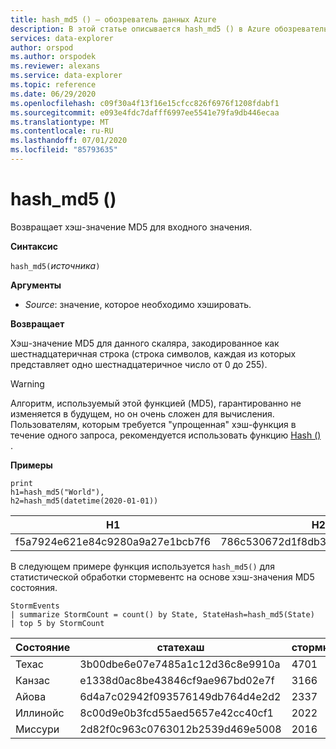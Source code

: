 ```yaml
---
title: hash_md5 () — обозреватель данных Azure
description: В этой статье описывается hash_md5 () в Azure обозреватель данных.
services: data-explorer
author: orspod
ms.author: orspodek
ms.reviewer: alexans
ms.service: data-explorer
ms.topic: reference
ms.date: 06/29/2020
ms.openlocfilehash: c09f30a4f13f16e15cfcc826f6976f1208fdabf1
ms.sourcegitcommit: e093e4fdc7dafff6997ee5541e79fa9db446ecaa
ms.translationtype: MT
ms.contentlocale: ru-RU
ms.lasthandoff: 07/01/2020
ms.locfileid: "85793635"
---
```

# <a name="hash_md5"></a>hash_md5 ()

Возвращает хэш-значение MD5 для входного значения.

**Синтаксис**

`hash_md5(`*источника*`)`

**Аргументы**

* *Source*: значение, которое необходимо хэшировать.

**Возвращает**

Хэш-значение MD5 для данного скаляра, закодированное как шестнадцатеричная строка (строка символов, каждая из которых представляет одно шестнадцатеричное число от 0 до 255).

> [!WARNING]
> Алгоритм, используемый этой функцией (MD5), гарантированно не изменяется в будущем, но он очень сложен для вычисления. Пользователям, которым требуется "упрощенная" хэш-функция в течение одного запроса, рекомендуется использовать функцию [Hash ()](./hashfunction.md) .

**Примеры**

<!-- csl: https://help.kusto.windows.net/Samples -->
```kusto
print 
h1=hash_md5("World"),
h2=hash_md5(datetime(2020-01-01))
```

|H1|H2|
|---|---|
|f5a7924e621e84c9280a9a27e1bcb7f6|786c530672d1f8db31fee25ea8a9390b|


В следующем примере функция используется `hash_md5()` для статистической обработки стормевентс на основе хэш-значения MD5 состояния. 

<!-- csl: https://help.kusto.windows.net/Samples -->
```kusto
StormEvents
| summarize StormCount = count() by State, StateHash=hash_md5(State)
| top 5 by StormCount
```

|Состояние|статехаш|стормкаунт|
|---|---|---|
|Техас|3b00dbe6e07e7485a1c12d36c8e9910a|4701|
|Канзас|e1338d0ac8be43846cf9ae967bd02e7f|3166|
|Айова|6d4a7c02942f093576149db764d4e2d2|2337|
|Иллинойс|8c00d9e0b3fcd55aed5657e42cc40cf1|2022|
|Миссури|2d82f0c963c0763012b2539d469e5008|2016|
